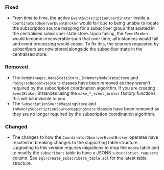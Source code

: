 ### Fixed

- From time to time, the active `EventSubscriptionCoordinator` inside a
  `CoordinatorObserverEventBroker` would fail due to being unable to locate the
  subscription source mapping for a subscriber group that existed in the 
  centralised subscriber state store. Upon failing, the `EventBroker` would
  become irrecoverable such that over time, all instances would fail and event
  processing would cease. To fix this, the sources requested by subscribers are
  now stored alongside the subscriber state in the centralised store.

### Removed

- The `NodeManager`, `NodeStateStore`, `InMemoryNodeStateStore` and 
  `PostgresNodeStateStore` classes have been removed as they weren't required
  by the subscription coordination algorithm. If you are creating `EventBroker`
  instances using the `make_*_event_broker` factory functions, this will be
  invisible to you.
- The `SubscriptionSourceMappingStore` and 
  `InMemorySubscriptionSourceMappingStore` classes have been removed as they are 
  no longer required by the subscription coordination algorithm.

### Changed

- The changes to how the `CoordinatorObserverEventBroker` operates have resulted
  in breaking changes to the supporting table structure. Upgrading to this
  version requires migrations to drop the `nodes` table and to modify the 
  `subscribers` table to have a JSONB `subscription_requests` column. See 
  `sql/create_subscribers_table.sql` for the latest table structure.

